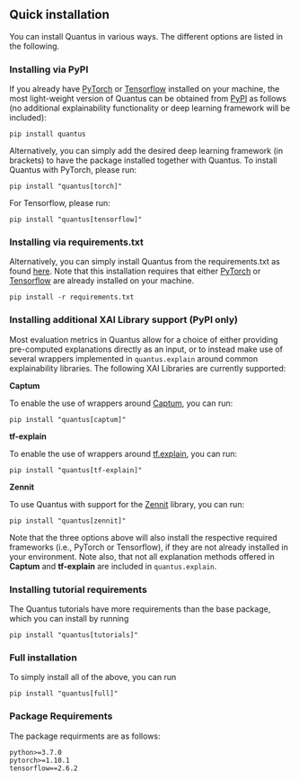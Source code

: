 ## Quick installation

You can install Quantus in various ways. The different options are listed in the following.

### Installing via PyPI

If you already have [PyTorch](https://pytorch.org/) or [Tensorflow](https://www.tensorflow.org) installed on your machine, 
the most light-weight version of Quantus can be obtained from [PyPI](https://pypi.org/project/quantus/) as follows (no additional explainability functionality or deep learning framework will be included):

```setup
pip install quantus
```
Alternatively, you can simply add the desired deep learning framework (in brackets) to have the package installed together with Quantus.
To install Quantus with PyTorch, please run:
```setup
pip install "quantus[torch]"
```

For Tensorflow, please run:

```setup
pip install "quantus[tensorflow]"
```

### Installing via requirements.txt

Alternatively, you can simply install Quantus from the requirements.txt as found [here](https://github.com/understandable-machine-intelligence-lab/Quantus/blob/main/requirements.txt).
Note that this installation requires that either [PyTorch](https://pytorch.org/) or [Tensorflow](https://www.tensorflow.org) are already installed on your machine.

```setup
pip install -r requirements.txt
```

### Installing additional XAI Library support (PyPI only)

Most evaluation metrics in Quantus allow for a choice of either providing pre-computed explanations directly as an input, or to instead make use of several wrappers implemented in `quantus.explain` around common explainability libraries. The
following XAI Libraries are currently supported:

**Captum**

To enable the use of wrappers around [Captum](https://captum.ai/), you can run:

```setup
pip install "quantus[captum]"
```

**tf-explain**

To enable the use of wrappers around [tf.explain](https://github.com/sicara/tf-explain), you can run:

```setup
pip install "quantus[tf-explain]"
```

**Zennit**

To use Quantus with support for the [Zennit](https://github.com/chr5tphr/zennit) library, you can run:

```setup
pip install "quantus[zennit]"
```

Note that the three options above will also install the respective required frameworks (i.e., PyTorch or Tensorflow),
if they are not already installed in your environment. Note also, that not all explanation methods offered in **Captum** and **tf-explain**
 are included in `quantus.explain`.

### Installing tutorial requirements

The Quantus tutorials have more requirements than the base package, which you can install by running

```setup
pip install "quantus[tutorials]"
```

### Full installation

To simply install all of the above, you can run

```setup
pip install "quantus[full]"
```

### Package Requirements

The package requirments are as follows:
```
python>=3.7.0
pytorch>=1.10.1
tensorflow==2.6.2
```